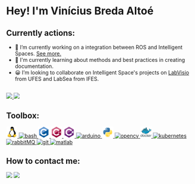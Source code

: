 <h1> Hey! I'm Vinícius Breda Altoé </h1>

## Currently actions:
- 💼 I’m currently working on a integration between ROS and Intelligent Spaces. [See more.](https://github.com/viniciusbaltoe/is-ros-translator)
- 🔬 I'm currently learning about methods and best practices in creating documentation.
- 😀 I’m looking to collaborate on Intelligent Space's projects on [LabVisio](https://github.com/labviros) from UFES and LabSea from IFES.

##

<div>
  <a href="https://github.com/viniciusbaltoe">
  <img height="180em" src="https://github-readme-stats.vercel.app/api?username=viniciusbaltoe&show_icons=true&theme=github_dark&include_all_commits=true&count_private=true"/>
  <img height="180em" src="https://github-readme-stats.vercel.app/api/top-langs/?username=viniciusbaltoe&layout=compact&langs_count=10&theme=github_dark"/>
  </a>
</div>

## Toolbox:
<p>
  <a href="https://www.linux.org/" target="_blank"> <img src="https://raw.githubusercontent.com/devicons/devicon/master/icons/linux/linux-original.svg" alt="linux" width="30" height="30"/> </a>
<a href="https://www.gnu.org/software/bash/" target="_blank"> <img src="https://www.vectorlogo.zone/logos/gnu_bash/gnu_bash-icon.svg" alt="bash" width="30" height="30"/> </a>
<a href="https://www.cprogramming.com/" target="_blank"> <img src="https://raw.githubusercontent.com/devicons/devicon/master/icons/c/c-original.svg" alt="c" width="30" height="30"/> </a> 
<a href="https://www.w3schools.com/cpp/" target="_blank"> <img src="https://raw.githubusercontent.com/devicons/devicon/master/icons/cplusplus/cplusplus-original.svg" alt="cplusplus" width="30" height="30"/> </a>
<a href="https://www.w3schools.com/cs/" target="_blank"> <img src="https://raw.githubusercontent.com/devicons/devicon/master/icons/csharp/csharp-original.svg" alt="csharp" width="30" height="30"/> </a>
<a href="https://www.arduino.cc/" target="_blank"> <img src="https://cdn.worldvectorlogo.com/logos/arduino-1.svg" alt="arduino" width="30" height="30"/> </a>
<a href="https://www.python.org" target="_blank"> <img src="https://raw.githubusercontent.com/devicons/devicon/master/icons/python/python-original.svg" alt="python" width="30" height="30"/> </a>
<a href="https://opencv.org/" target="_blank"> <img src="https://www.vectorlogo.zone/logos/opencv/opencv-icon.svg" alt="opencv" width="30" height="30"/> </a>
<a href="https://www.docker.com/" target="_blank"> <img src="https://raw.githubusercontent.com/devicons/devicon/master/icons/docker/docker-original-wordmark.svg" alt="docker" width="30" height="30"/> </a>
<a href="https://kubernetes.io" target="_blank"> <img src="https://www.vectorlogo.zone/logos/kubernetes/kubernetes-icon.svg" alt="kubernetes" width="30" height="30"/> </a>
<a href="https://www.rabbitmq.com" target="_blank"> <img src="https://www.vectorlogo.zone/logos/rabbitmq/rabbitmq-icon.svg" alt="rabbitMQ" width="30" height="30"/> </a>
<a href="https://git-scm.com/" target="_blank"> <img src="https://www.vectorlogo.zone/logos/git-scm/git-scm-icon.svg" alt="git" width="30" height="30"/> </a>
<a href="https://www.mathworks.com/" target="_blank"> <img src="https://upload.wikimedia.org/wikipedia/commons/2/21/Matlab_Logo.png" alt="matlab" width="30" height="30"/> </a>
</p>

## How to contact me:
<div>
  <a href = "mailto:viniciusbaltoe@gmail.com"><img src="https://img.shields.io/badge/-Gmail-%23333?style=for-the-badge&logo=gmail&logoColor=white" target="_blank"></a>
  <a href="https://www.linkedin.com/in/viniciusbaltoe" target="_blank"><img src="https://img.shields.io/badge/-LinkedIn-%230077B5?style=for-the-badge&logo=linkedin&logoColor=white" target="_blank"></a> 
</div>
